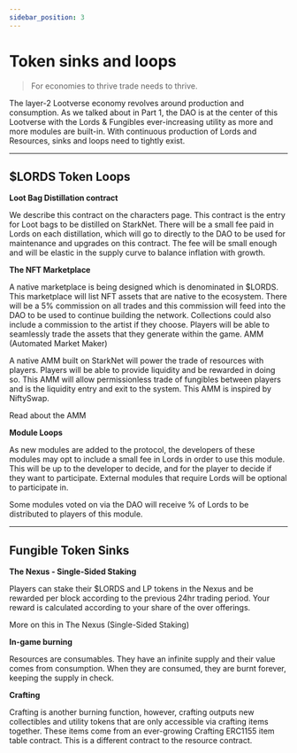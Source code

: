```yaml
---
sidebar_position: 3
---
```


# Token sinks and loops

> For economies to thrive trade needs to thrive.

The layer-2 Lootverse economy revolves around production and consumption. As we talked about in Part 1, the DAO is at the center of this Lootverse with the Lords & Fungibles ever-increasing utility as more and more modules are built-in. With continuous production of Lords and Resources, sinks and loops need to tightly exist.

---

## $LORDS Token Loops

**Loot Bag Distillation contract**

We describe this contract on the characters page. This contract is the entry for Loot bags to be distilled on StarkNet. There will be a small fee paid in Lords on each distillation, which will go to directly to the DAO to be used for maintenance and upgrades on this contract. The fee will be small enough and will be elastic in the supply curve to balance inflation with growth.

**The NFT Marketplace**

A native marketplace is being designed which is denominated in $LORDS. This marketplace will list NFT assets that are native to the ecosystem. There will be a 5% commission on all trades and this commission will feed into the DAO to be used to continue building the network. Collections could also include a commission to the artist if they choose. Players will be able to seamlessly trade the assets that they generate within the game.
AMM (Automated Market Maker)

A native AMM built on StarkNet will power the trade of resources with players. Players will be able to provide liquidity and be rewarded in doing so. This AMM will allow permissionless trade of fungibles between players and is the liquidity entry and exit to the system. This AMM is inspired by NiftySwap.

Read about the AMM 

**Module Loops**

As new modules are added to the protocol, the developers of these modules may opt to include a small fee in Lords in order to use this module. This will be up to the developer to decide, and for the player to decide if they want to participate. External modules that require Lords will be optional to participate in. 

Some modules voted on via the DAO will receive % of Lords to be distributed to players of this module.

---

## Fungible Token Sinks

**The Nexus - Single-Sided Staking**

Players can stake their $LORDS and LP tokens in the Nexus and be rewarded per block according to the previous 24hr trading period. Your reward is calculated according to your share of the over offerings.

More on this in The Nexus (Single-Sided Staking)

**In-game burning**

Resources are consumables. They have an infinite supply and their value comes from consumption. When they are consumed, they are burnt forever, keeping the supply in check. 

**Crafting**

Crafting is another burning function, however, crafting outputs new collectibles and utility tokens that are only accessible via crafting items together. These items come from an ever-growing Crafting ERC1155 item table contract. This is a different contract to the resource contract.